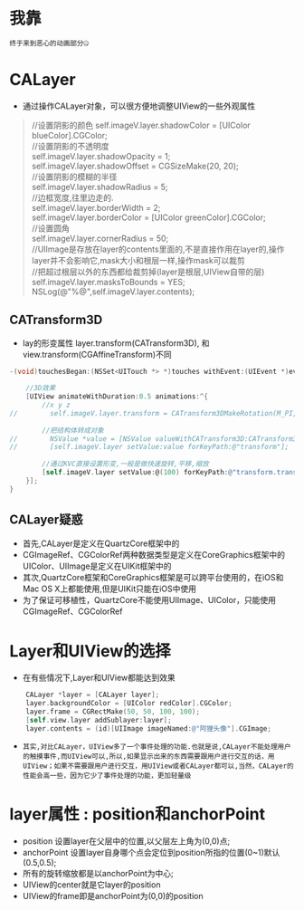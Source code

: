 # 我靠
```objectivec
终于来到恶心的动画部分🤐
```

# CALayer
* 通过操作CALayer对象，可以很方便地调整UIView的一些外观属性

> //设置阴影的颜色
    self.imageV.layer.shadowColor = [UIColor blueColor].CGColor;  
    //设置阴影的不透明度  
    self.imageV.layer.shadowOpacity = 1;  
    self.imageV.layer.shadowOffset = CGSizeMake(20, 20);  
    //设置阴影的模糊的半径  
    self.imageV.layer.shadowRadius = 5;  
>    //边框宽度,往里边走的.  
    self.imageV.layer.borderWidth = 2;  
    self.imageV.layer.borderColor = [UIColor  greenColor].CGColor;  
>    //设置圆角  
    self.imageV.layer.cornerRadius = 50;  
    //UIImage是存放在layer的contents里面的,不是直接作用在layer的,操作layer并不会影响它,mask大小和根层一样,操作mask可以裁剪  
    //把超过根层以外的东西都给裁剪掉(layer是根层,UIView自带的层)  
    self.imageV.layer.masksToBounds = YES;  
>    NSLog(@"%@",self.imageV.layer.contents);  

## CATransform3D
* lay的形变属性 layer.transform(CATransform3D), 和view.transform(CGAffineTransform)不同

```objectivec
-(void)touchesBegan:(NSSet<UITouch *> *)touches withEvent:(UIEvent *)event {
    
    //3D效果
    [UIView animateWithDuration:0.5 animations:^{
        //x y z
//        self.imageV.layer.transform = CATransform3DMakeRotation(M_PI, 0.3, 1, 0);
        
        //把结构体转成对象
//        NSValue *value = [NSValue valueWithCATransform3D:CATransform3DMakeRotation(M_PI, 0.3, 1, 0)];
//        [self.imageV.layer setValue:value forKeyPath:@"transform"];
        
        //通过KVC直接设置形变,一般是做快速旋转,平移,缩放
        [self.imageV.layer setValue:@(100) forKeyPath:@"transform.translation.x"];
    }];
}
```

## CALayer疑惑
* 首先,CALayer是定义在QuartzCore框架中的
* CGImageRef、CGColorRef两种数据类型是定义在CoreGraphics框架中的
UIColor、UIImage是定义在UIKit框架中的
* 其次,QuartzCore框架和CoreGraphics框架是可以跨平台使用的，在iOS和Mac OS X上都能使用,但是UIKit只能在iOS中使用
* 为了保证可移植性，QuartzCore不能使用UIImage、UIColor，只能使用CGImageRef、CGColorRef

# Layer和UIView的选择
* 在有些情况下,Layer和UIView都能达到效果

```objectivec
    CALayer *layer = [CALayer layer];
    layer.backgroundColor = [UIColor redColor].CGColor;
    layer.frame = CGRectMake(50, 50, 100, 100);
    [self.view.layer addSublayer:layer];
    layer.contents = (id)[UIImage imageNamed:@"阿狸头像"].CGImage;
```

*     其实,对比CALayer，UIView多了一个事件处理的功能.也就是说,CALayer不能处理用户的触摸事件,而UIView可以,所以,如果显示出来的东西需要跟用户进行交互的话，用UIView；如果不需要跟用户进行交互，用UIView或者CALayer都可以,当然，CALayer的性能会高一些，因为它少了事件处理的功能，更加轻量级

# layer属性 : position和anchorPoint
* position 设置layer在父层中的位置,以父层左上角为(0,0)点;
* anchorPoint 设置layer自身哪个点会定位到position所指的位置(0~1)默认(0.5,0.5);
* 所有的旋转缩放都是以anchorPoint为中心;
* UIView的center就是它layer的position
* UIView的frame即是anchorPoint为(0,0)的position


